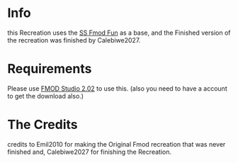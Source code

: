 # Info
this Recreation uses the [SS Fmod Fun](https://github.com/Emil2010/Sugary-Spire-Fmod-Fun) as a base, and the Finished version of the recreation was finished by Calebiwe2027. 
# Requirements 
Please use [FMOD Studio 2.02](https://www.fmod.com/download#fmodstudio) to use this. (also you need to have a account to get the download also.)
#  The Credits
credits to Emil2010 for making the Original Fmod recreation that was never finished and,
Calebiwe2027 for finishing the Recreation.
